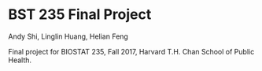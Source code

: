 # BST 235 Final Project

Andy Shi, Linglin Huang, Helian Feng

Final project for BIOSTAT 235, Fall 2017, Harvard T.H. Chan School of Public Health.
